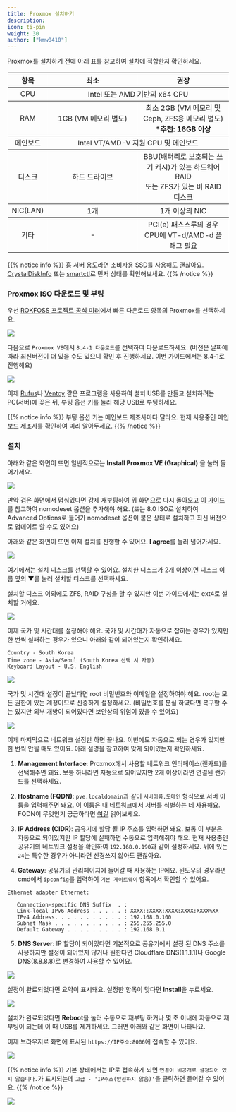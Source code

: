 ```yaml
---
title: Proxmox 설치하기
description: 
icon: ti-pin
weight: 30
author: ["kmw0410"]
---
```


Proxmox를 설치하기 전에 아래 표를 참고하여 설치에 적합한지 확인하세요.

<table border="1" style="text-align: center; border: 1px solid white; border-collapse: collapse; width: 100%;">
  <thead>
    <tr>
      <th style="text-align: center; width: 15%;">항목</th>
      <th style="text-align: center; width: 42.5%;">최소</th>
      <th style="text-align: center; width: 42.5%;">권장</th>
    </tr>
  </thead>
  <tbody>
    <tr>
      <td>CPU</td>
      <td colspan="2">Intel 또는 AMD 기반의 x64 CPU</td>
    </tr>
    <tr>
      <td>RAM</td>
      <td>1GB (VM 메모리 별도)</td>
      <td>최소 2GB (VM 메모리 및 Ceph, ZFS용 메모리 별도)<br><strong>*추천: 16GB 이상</strong></td>
    </tr>
    <tr>
      <td>메인보드</td>
      <td colspan="2">Intel VT/AMD-V 지원 CPU 및 메인보드</td>
    </tr>
    <tr>
      <td>디스크</td>
      <td>하드 드라이브</td>
      <td>BBU(배터리로 보호되는 쓰기 캐시)가 있는 하드웨어 RAID<br>또는 ZFS가 있는 비 RAID 디스크</td>
    </tr>
    <tr>
      <td>NIC(LAN)</td>
      <td>1개</td>
      <td>1개 이상의 NIC</td>
    </tr>
    <tr>
      <td>기타</td>
      <td>-</td>
      <td>PCI(e) 패스스루의 경우 CPU에 VT-d/AMD-d 플래그 필요</td>
    </tr>
  </tbody>
</table>

{{% notice info %}}
홈 서버 용도라면 소비자용 SSD를 사용해도 괜찮아요. [CrystalDiskInfo](https://crystalmark.info/en/software/crystaldiskinfo/) 또는 [smartctl](https://www.smartmontools.org/)로 먼저 상태를 확인해보세요.
{{% /notice %}}

### Proxmox ISO 다운로드 및 부팅
우선 [ROKFOSS 프로젝트 공식 미러](https://http.krfoss.org/)에서 빠른 다운로드 항목의 Proxmox를 선택하세요.

![](./1.png)

다음으로 `Proxmox VE`에서 `8.4-1 다운로드`를 선택하여 다운로드하세요. (버전은 날짜에 따라 최신버전이 더 있을 수도 있으니 확인 후 진행하세요. 이번 가이드에서는 8.4-1로 진행해요)

![](./2.png)

이제 [Rufus](https://rufus.ie/ko/)나 [Ventoy](https://www.ventoy.net/) 같은 프로그램을 사용하여 설치 USB를 만들고 설치하려는 PC(서버)에 꽂은 뒤, 부팅 옵션 키를 눌러 해당 USB로 부팅하세요.

{{% notice info %}}
부팅 옵션 키는 메인보드 제조사마다 달라요. 현재 사용중인 메인보드 제조사를 확인하여 미리 알아두세요.
{{% /notice %}}

### 설치
아래와 같은 화면이 뜨면 일반적으로는 **Install Proxmox VE (Graphical)** 을 눌러 들어가세요.

![](./3.png)

만약 검은 화면에서 멈춰있다면 강제 재부팅하여 위 화면으로 다시 돌아오고 [이 가이드](https://svrforum.com/svr/1650986)를 참고하여 nomodeset 옵션을 추가해야 해요. (또는 8.0 ISO로 설치하여 Advanced Options로 들어가 nomodeset 옵션이 붙은 상태로 설치하고 최신 버전으로 업데이트 할 수도 있어요)

아래와 같은 화면이 뜨면 이제 설치를 진행할 수 있어요. **I agree**를 눌러 넘어가세요.

![](./4.png)

여기에서는 설치 디스크를 선택할 수 있어요. 설치한 디스크가 2개 이상이면 디스크 이름 옆의 ▼를 눌러 설치할 디스크를 선택하세요.

설치할 디스크 이외에도 ZFS, RAID 구성을 할 수 있지만 이번 가이드에서는 ext4로 설치할 거에요.

![](./5.png)

이제 국가 및 시간대를 설정해야 해요. 국가 및 시간대가 자동으로 잡히는 경우가 있지만 한 번씩 실패하는 경우가 있으니 아래와 같이 되어있는지 확인하세요.

```
Country - South Korea
Time zone - Asia/Seoul (South Korea 선택 시 자동)
Keyboard Layout - U.S. English
```

![](./6.png)

국가 및 시간대 설정이 끝났다면 root 비밀번호와 이메일을 설정하여야 해요. root는 모든 권한이 있는 계정이므로 신중하게 설정하세요. (비밀번호를 분실 하였다면 복구할 수는 있지만 외부 개방이 되어있다면 보안상의 위험이 있을 수 있어요)

![](./7.png)

이제 마지막으로 네트워크 설정만 하면 끝나요. 이번에도 자동으로 되는 경우가 있지만 한 번씩 안될 때도 있어요. 아래 설명을 참고하여 맞게 되어있는지 확인하세요.

1. **Management Interface**:
Proxmox에서 사용할 네트워크 인터페이스(랜카드)를 선택해주면 돼요. 보통 하나라면 자동으로 되어있지만 2개 이상이라면 연결된 랜카드를 선택하세요.

2. **Hostname (FQDN)**:
`pve.localdomain`과 같이 `서버이름.도메인` 형식으로 서버 이름을 입력해주면 돼요. 이 이름은 내 네트워크에서 서버를 식별하는 데 사용해요. <br>
FQDN이 무엇인기 궁금하다면 [여길](https://www.f5.com/ko_kr/glossary/fqdn) 읽어보세요.

3. **IP Address (CIDR)**:
공유기에 할당 될 IP 주소를 입력하면 돼요. 보통 이 부분은 자동으로 되어있지만 IP 할당에 실패하면 수동으로 입력해줘야 해요. 현재 사용중인 공유기의 네트워크 설정을 확인하여 `192.168.0.190`과 같이 설정하세요. 뒤에 있는 `24`는 특수한 경우가 아니라면 신경쓰지 않아도 괜찮아요.

4. **Gateway**:
공유기의 관리페이지에 들어갈 때 사용하는 IP에요. 윈도우의 경우라면 cmd에서 `ipconfig`를 입력하여 `기본 게이트웨이` 항목에서 확인할 수 있어요.
```
Ethernet adapter Ethernet:

   Connection-specific DNS Suffix  . :
   Link-local IPv6 Address . . . . . : XXXX::XXXX:XXXX:XXXX:XXXX%XX
   IPv4 Address. . . . . . . . . . . : 192.168.0.100
   Subnet Mask . . . . . . . . . . . : 255.255.255.0
   Default Gateway . . . . . . . . . : 192.168.0.1
```

5. **DNS Server**:
IP 할당이 되어있다면 기본적으로 공유기에서 설정 된 DNS 주소를 사용하지만 설정이 되어있지 않거나 원한다면 Cloudflare DNS(1.1.1.1)나 Google DNS(8.8.8.8)로 변경하여 사용할 수 있어요.

![](./8.png)

설정이 완료되었다면 요약이 표시돼요. 설정한 항목이 맞다면 **Install**을 누르세요.

![](./9.png)

설치가 완료되었다면 **Reboot**을 눌러 수동으로 재부팅 하거나 몇 초 이내에 자동으로 재부팅이 되는데 이 때 USB를 제거하세요. 그러면 아래와 같은 화면이 나타나요.

이제 브라우저로 화면에 표시된 `https://IP주소:8006`에 접속할 수 있어요.

![](./10.png)

{{% notice info %}}
기본 상태에서는 IP로 접속하게 되면 `연결이 비공개로 설정되어 있지 않습니다.`가 표시되는데 `고급 - 'IP주소(안전하지 않음)'`을 클릭하면 들어갈 수 있어요.
{{% /notice %}}

![](./11.png)
